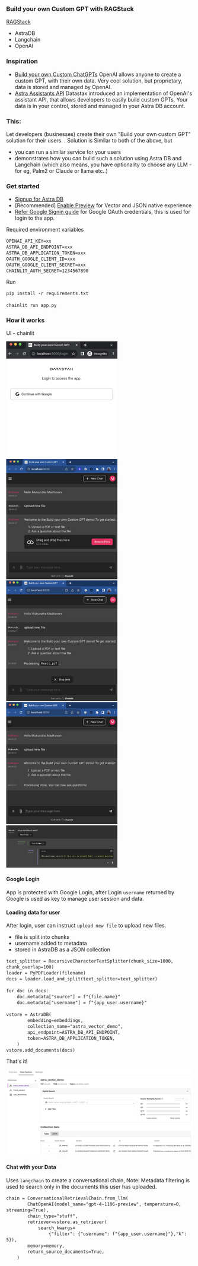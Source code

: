 ### Build your own Custom GPT with RAGStack

[RAGStack](https://www.datastax.com/products/ragstack)
- AstraDB
- Langchain
- OpenAI 

### Inspiration

- [Build your own Custom ChatGPTs](https://openai.com/blog/introducing-gpts)
OpenAI allows anyone to create a custom GPT, with their own data. Very cool solution, but proprietary, data is stored and managed by OpenAI. 
- [Astra Assistants API](https://www.datastax.com/blog/introducing-the-astra-assistants-api)
Datastax introduced an implementation of OpenAI's assistant API, that allows developers to easily build custom GPTs. Your data is in your control, stored and managed in your Astra DB account.

### This:
Let developers (businesses) create their own "Build your own custom GPT" solution for their users. 
. 
Solution is Similar to both of the above, but
- you can run a similar service for your users
- demonstrates how you can build such a solution using Astra DB and Langchain (which also means, you have optionality to choose any LLM - for eg, Palm2 or Claude or llama etc..)

### Get started

- [Signup for Astra DB](https://astra.datastax.com/)
- [Recommended] [Enable Preview](https://www.datastax.com/blog/astra-db-serverless-vector-new-experience) for Vector and JSON native experience
- [Refer Google Signin guide](https://developers.google.com/identity/sign-in/web/sign-in#create_authorization_credentials) for Google OAuth credentials, this is used for login to the app.

Required environment variables
```
OPENAI_API_KEY=xx
ASTRA_DB_API_ENDPOINT=xxx
ASTRA_DB_APPLICATION_TOKEN=xxx
OAUTH_GOOGLE_CLIENT_ID=xxx
OAUTH_GOOGLE_CLIENT_SECRET=xxx
CHAINLIT_AUTH_SECRET=1234567890
```

Run

```
pip install -r requirements.txt

chainlit run app.py
```

### How it works

UI - chainlit

<p float="left">
<img src="images/login.png" width="300px">

<img src="images/upload.png" width="300px">

<img src="images/fileprocess.png" width="300px">

<img src="images/processdone.png" width="300px">

<img src="images/qa.png" width="300px">
</p>

#### Google Login
App is protected with Google Login, after Login `username` returned by Google is used as key to manage user session and data.

#### Loading data for user
After login, user can instruct `upload new file` to upload new files.
- file is split into chunks
- username added to metadata
- stored in AstraDB as a JSON collection

```
text_splitter = RecursiveCharacterTextSplitter(chunk_size=1000, chunk_overlap=100)
loader = PyPDFLoader(filename)
docs = loader.load_and_split(text_splitter=text_splitter)        

for doc in docs:
    doc.metadata["source"] = f"{file.name}"
    doc.metadata["username"] = f"{app_user.username}"

vstore = AstraDB(
        embedding=embeddings,
        collection_name="astra_vector_demo",
        api_endpoint=ASTRA_DB_API_ENDPOINT,
        token=ASTRA_DB_APPLICATION_TOKEN,
    )
vstore.add_documents(docs)
```
That's it! 

<img src="images/documents.png">

#### Chat with your Data

Uses `langchain` to create a conversational chain,
Note: Metadata filtering is used to search only in the documents this user has uploaded.

```
chain = ConversationalRetrievalChain.from_llm(
        ChatOpenAI(model_name="gpt-4-1106-preview", temperature=0, streaming=True),
        chain_type="stuff",        
        retriever=vstore.as_retriever(
            search_kwargs=
                {"filter": {"username": f"{app_user.username}"},"k": 5}),
        memory=memory,
        return_source_documents=True,
    )
```

